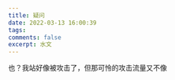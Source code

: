 ```yaml
---
title: 疑问
date: 2022-03-13 16:00:39
tags:
comments: false
excerpt: 水文
---
```


也？我站好像被攻击了，但那可怜的攻击流量又不像

